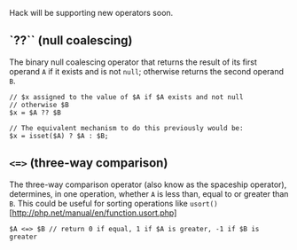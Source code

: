 Hack will be supporting new operators soon. 

## `??`` (null coalescing)

The binary null coalescing operator that returns the result of its first operand `A` if it exists and is not `null`; otherwise returns the second operand `B`.

```
// $x assigned to the value of $A if $A exists and not null
// otherwise $B
$x = $A ?? $B

// The equivalent mechanism to do this previously would be:
$x = isset($A) ? $A : $B;
```

## `<=>` (three-way comparison)

The three-way comparison operator (also know as the spaceship operator), determines, in one operation, whether `A` is less than, equal to or greater than `B`. This could be useful for sorting operations like `usort()`[http://php.net/manual/en/function.usort.php]

```
$A <=> $B // return 0 if equal, 1 if $A is greater, -1 if $B is greater
```

